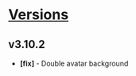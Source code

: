 # [Versions](https://github.com/Tracktor/design-system/releases)

## v3.10.2
- **[fix]** - Double avatar background
